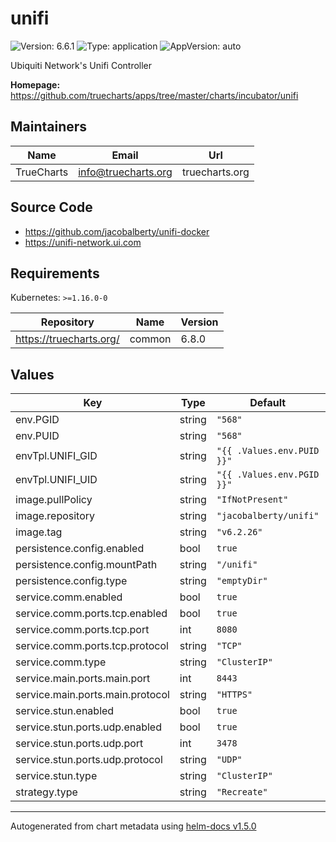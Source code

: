 # unifi

![Version: 6.6.1](https://img.shields.io/badge/Version-6.6.1-informational?style=flat-square) ![Type: application](https://img.shields.io/badge/Type-application-informational?style=flat-square) ![AppVersion: auto](https://img.shields.io/badge/AppVersion-auto-informational?style=flat-square)

Ubiquiti Network's Unifi Controller

**Homepage:** <https://github.com/truecharts/apps/tree/master/charts/incubator/unifi>

## Maintainers

| Name | Email | Url |
| ---- | ------ | --- |
| TrueCharts | info@truecharts.org | truecharts.org |

## Source Code

* <https://github.com/jacobalberty/unifi-docker>
* <https://unifi-network.ui.com>

## Requirements

Kubernetes: `>=1.16.0-0`

| Repository | Name | Version |
|------------|------|---------|
| https://truecharts.org/ | common | 6.8.0 |

## Values

| Key | Type | Default | Description |
|-----|------|---------|-------------|
| env.PGID | string | `"568"` |  |
| env.PUID | string | `"568"` |  |
| envTpl.UNIFI_GID | string | `"{{ .Values.env.PUID }}"` |  |
| envTpl.UNIFI_UID | string | `"{{ .Values.env.PGID }}"` |  |
| image.pullPolicy | string | `"IfNotPresent"` |  |
| image.repository | string | `"jacobalberty/unifi"` |  |
| image.tag | string | `"v6.2.26"` |  |
| persistence.config.enabled | bool | `true` |  |
| persistence.config.mountPath | string | `"/unifi"` |  |
| persistence.config.type | string | `"emptyDir"` |  |
| service.comm.enabled | bool | `true` |  |
| service.comm.ports.tcp.enabled | bool | `true` |  |
| service.comm.ports.tcp.port | int | `8080` |  |
| service.comm.ports.tcp.protocol | string | `"TCP"` |  |
| service.comm.type | string | `"ClusterIP"` |  |
| service.main.ports.main.port | int | `8443` |  |
| service.main.ports.main.protocol | string | `"HTTPS"` |  |
| service.stun.enabled | bool | `true` |  |
| service.stun.ports.udp.enabled | bool | `true` |  |
| service.stun.ports.udp.port | int | `3478` |  |
| service.stun.ports.udp.protocol | string | `"UDP"` |  |
| service.stun.type | string | `"ClusterIP"` |  |
| strategy.type | string | `"Recreate"` |  |

----------------------------------------------
Autogenerated from chart metadata using [helm-docs v1.5.0](https://github.com/norwoodj/helm-docs/releases/v1.5.0)
